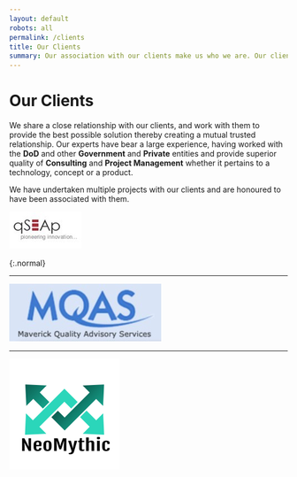 ```yaml
---
layout: default
robots: all
permalink: /clients
title: Our Clients
summary: Our association with our clients make us who we are. Our clients trust us with thier security, which is the most a human can ask for.
---
```


# Our Clients



We share a close relationship with our clients, and work with them to provide the best possible solution thereby creating a mutual trusted relationship. Our experts have bear a large experience, having worked with the **DoD** and other **Government** and **Private** entities and provide superior quality of **Consulting** and **Project Management** whether it pertains to a technology, concept or a product. 

We have undertaken multiple projects with our clients and are honoured to have been associated with them.

![qseap](/images/clients/qseap.jpg)

{:.normal}
***

![mqas](/images/clients/mqas.jpg)

***

![neomythic](/images/clients/neomythic.png)
